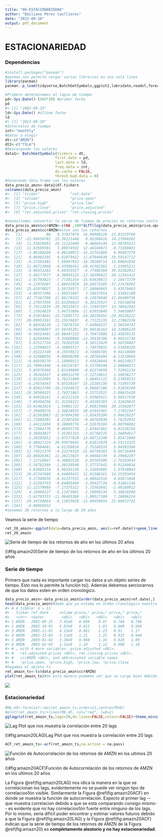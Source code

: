 ```yaml
---
title: "06-ESTACIONARIEDAD"
author: "Emiliano Pérez Caullieres"
date: "2022-09-20"
output: pdf_document
---
```

# ESTACIONARIEDAD
### Dependencias

```r
#install.packages("pacman")
#pacman nos permite cargar varias librerias en una sola línea
library(pacman)
pacman::p_load(tidyverse,BatchGetSymbols,ggplot2,lubridate,readxl,forecast,stats)
```



```r
#Primero determinamos el lapso de tiempo
pd<-Sys.Date()-(365*20) #primer fecha
pd
#> [1] "2002-09-25"
ld<-Sys.Date() #última fecha
ld
#> [1] "2022-09-20"
#Intervalos de tiempo
int<-"monthly"
#Datos a elegir
dt<-c("AMZN")
dt2<-c("TSLA")
#Descargando los valores
data1<- BatchGetSymbols(tickers = dt,
                       first.date = pd,
                       last.date = ld,
                       freq.data = int,
                       do.cache = FALSE,
                       thresh.bad.data = 0)
#Generando data frame con los valores
data_precio_amzn<-data1$df.tickers
colnames(data_precio_amzn)
#>  [1] "ticker"              "ref.date"           
#>  [3] "volume"              "price.open"         
#>  [5] "price.high"          "price.low"          
#>  [7] "price.close"         "price.adjusted"     
#>  [9] "ret.adjusted.prices" "ret.closing.prices"

#necesitamos convertir la serie de tiempo de precios en retornos continuos compuestos de los precios de apertura
data_precio_amzn$ccrAMZN<-c(NA ,100*diff(log(data_precio_amzn$price.open)))#agregamos un valor NA al principio
data_precio_amzn$ccrAMZN#estos son los retornos
#>   [1]           NA   0.37037079  16.90900220  22.83329766
#>   [5] -22.98950701  13.39221448   0.95260416  14.27998202
#>   [9]  11.55626991  24.11122449  -0.46684144  13.08785513
#>  [13]  11.63599301   3.89974592  12.48104071  -0.73260401
#>  [17]  -3.06108260  -4.08140972 -16.32741069   0.99457279
#>  [21]   0.06902105   9.61879412  11.67844638 -33.59147712
#>  [25]  -0.57381482   7.69997922 -18.78100714  15.60691856
#>  [29]  11.66713068  -4.43506452 -20.41392362  -1.23405211
#>  [33]  -6.96531282   9.64353557  -6.77486160  30.02382912
#>  [37]  -5.40177077   6.39945115 -12.58398922  20.12391421
#>  [41]  -2.92703823  -7.77281354 -15.93630872  -2.10477279
#>  [45]  -4.11970307  -1.60415929  10.64572285 -37.21478392
#>  [49]  15.01070027   3.59739571  17.58906665   5.43570463
#>  [53]  -4.00357496  -1.90531667   3.54637914   1.33891100
#>  [57]  42.77167396  11.98170332  -0.13070948  12.66409736
#>  [61]   2.27857959  15.63296023  -6.26135927   2.56510858
#>  [65]   5.74113839 -18.78533471 -21.72447597  13.78662202
#>  [69]   7.15014819   3.44753666 -11.63053849   5.54650897
#>  [73]   8.53074641 -14.71605773 -24.20236452 -29.39126222
#>  [77]  20.09953181  13.15576837   8.77225235  13.27882326
#>  [81]   9.60320128  -2.73678724   7.64068237   2.50334747
#>  [85]  -6.96036997  13.59745291  24.90536163  14.32806129
#>  [89]  -0.50514401 -10.08447333  -3.70473986  13.45839135
#>  [93]   1.02565002  -9.33660068 -13.76436786   8.99531736
#>  [97]   5.87517724  21.76202538   4.58513429   8.56726887
#> [101]   1.22598823  -6.16865517   1.74979032   4.53458328
#> [105]   7.93222740  -0.25978671   4.72685785   9.04110889
#> [109]  -4.41608958   0.80039290  -4.18766494  -8.13529694
#> [113]  -8.68550170  -1.18960511   3.43828044   9.60224827
#> [117]  14.70991690  -9.58159747   9.53799598   2.08880372
#> [121]   5.85976366   2.83140800  -8.65274050   7.52661134
#> [125]   1.39202437   4.89612270  -2.12710012   1.39936277
#> [129]  -5.02332605   5.76221809   3.66491122   8.27850152
#> [133]  -6.24554343   9.85520147  15.15285156   8.73395739
#> [137]  -0.05013788 -10.51934673  -0.06687288  -5.92858190
#> [141] -10.58568315   2.74371861   4.15753522  -3.80625428
#> [145]   8.04816141  -5.42111518  -5.03065911   9.90317538
#> [149]  -7.85404256  11.32156221   8.43295383  -2.32429615
#> [153]  13.01462014   1.54061721   2.05813986  20.15392877
#> [157]  -7.39490376   2.34828935  20.47843365   7.17052347
#> [161]  -2.62563883 -12.67694180  -3.85435390   5.96629237
#> [165]  11.72089295   8.23387458  -0.49783030   5.76252931
#> [169]   1.44112456   8.10699776  -4.52676184  -6.00796092
#> [173]   0.72964776   8.98955770   2.83447462   4.01536256
#> [177]   4.38443827   7.35281333  -2.61760725   2.36894617
#> [181]  -1.20285851  -2.07377928  13.68712240   5.85471090
#> [185]  -0.00427124  20.93976645   4.63815978  -6.55115525
#> [189]   9.77684681   4.61358018   2.75160333   5.84583306
#> [193]  12.74521370  -0.22279328 -21.94794383   8.60716489
#> [197] -18.86826361  11.20213025   0.98664739   8.39682297
#> [201]   7.12720047  -9.38002536   8.85565506  -2.70183034
#> [205]  -5.58782369  -1.36520548   2.37757442   0.91249016
#> [209]   3.83805218   6.98245156  -5.31693095   1.37938043
#> [213]  18.97247680   4.64889431  11.92308161  14.25393454
#> [217]   9.27398656  -8.41337555  -4.66642316   4.05671846
#> [221]   2.52393793  -0.84885499  -3.59427728  -0.31861156
#> [225]  11.12179968  -7.17375312   5.72503641  -2.40180912
#> [229]   4.18486227  -6.11473001   2.18899134   5.30616390
#> [233]  -5.62793333 -11.06465380   1.80527180   7.20896224
#> [237] -29.34750864  -0.11853658 -13.99459654  23.88072732
#> [241]  -6.86965832
#tenemos 20 retornos a lo largo de 20 años
```
Veamos la serie de tiempo

```r
ret_20_amazn<-ggplot(data=data_precio_amzn, aes(x=ref.date))+geom_line(aes(y=ccrAMZN))+labs(title="Retornos de AMZN en los últimos 20 años",y="Retornos", x="Años")+theme_light()
ret_20_amazn
```

<div class="figure">
<img src="06-ESTACIONARIEDAD_files/figure-epub3/amazn20-1.png" alt="Serie de tiempo de los retornos de año en los últimos 20 años"  />
<p class="caption">(\#fig:amazn20)Serie de tiempo de los retornos de año en los últimos 20 años</p>
</div>

### Serie de tiempo

Primero que nada es importante cargar los datos a un objeto series de tiempo. Esto nos lo permite la función ts().
Además debemos serciorarnos de que los datos esten en orden cronológico.

```r
data_precio_amzn<-data_precio_amzn[order(data_precio_amzn$ref.date),]
head(data_precio_amzn)#dado que ya estaba en orden cronológico nuestro df no cambia
#> # A tibble: 6 × 11
#>   ticker ref.date     volume price…¹ price…² price…³ price…⁴
#>   <chr>  <date>        <dbl>   <dbl>   <dbl>   <dbl>   <dbl>
#> 1 AMZN   2002-09-25   7.45e8   0.808    0.87   0.764   0.796
#> 2 AMZN   2002-10-01   4.07e9   0.812    1.01   0.800   0.968
#> 3 AMZN   2002-11-01   4.13e9   0.961    1.23   0.91    1.17 
#> 4 AMZN   2002-12-02   3.11e9   1.21     1.25   0.922   0.944
#> 5 AMZN   2003-01-02   3.38e9   0.960    1.16   0.928   1.09 
#> 6 AMZN   2003-02-03   2.32e9   1.10     1.12   0.980   1.10 
#> # … with 4 more variables: price.adjusted <dbl>,
#> #   ret.adjusted.prices <dbl>, ret.closing.prices <dbl>,
#> #   ccrAMZN <dbl>, and abbreviated variable names
#> #   ¹​price.open, ²​price.high, ³​price.low, ⁴​price.close
#hagamos el objeto ts
ret_amazn_ts<-ts(data_precio_amzn$ccrAMZN)
plot(ret_amazn_ts)#de esta manera podemos ver que se cargo bien debido a que es igual al ggplot
```

![](06-ESTACIONARIEDAD_files/figure-epub3/unnamed-chunk-3-1.png)<!-- -->

### Estacionariedad


```r
#MA_m5<-forecast::ma(ret_amazn_ts,order=11,centre=TRUE)
#plot(ret_amazn_ts)+lines(MA_m5, col="red", lwd=2)
gglagplot(ret_amazn_ts,lags=20,do.lines=FALSE,colour=FALSE)+theme_minimal()
```

<div class="figure">
<img src="06-ESTACIONARIEDAD_files/figure-epub3/amazn20LAG-1.png" alt="Lag Plot que nos muestra la correlación entre 20 lags"  />
<p class="caption">(\#fig:amazn20LAG)Lag Plot que nos muestra la correlación entre 20 lags</p>
</div>


```r
ACF_ret_amazn_ts<-acf(ret_amazn_ts,na.action = na.pass)
```

<div class="figure">
<img src="06-ESTACIONARIEDAD_files/figure-epub3/amazn20ACF-1.png" alt="Función de Autocorrelación de los retornos de AMZN en los ultimos 20 años"  />
<p class="caption">(\#fig:amazn20ACF)Función de Autocorrelación de los retornos de AMZN en los ultimos 20 años</p>
</div>

La Figura \@ref(fig:amazn20LAG) nos idica la manera en la que se correlacionan los lags, evidentemente no se puede ver ningún tipo de correlacioo1ón visible. Similarmente la Figura \@ref(fig:amazn20ACF) en donde se muestra la función de autocorrelación. Expecto al primer lag --que muestra correlacion debido a que se esta comparando consigo mismo-- es evidente que no hay correlacioo1ón fuerte entre ninguno de los lags. Por lo mismo, sería difícil poder encontrar y estimar valores futuros debido a que la Figura \@ref(fig:amazn20LAG) y la Figura \@ref(fig:amazn20ACF) indican que la serie de tiempo de los retornos de AMZN de la Figura \@ref(fig:amazn20) es __completamente aleatorio y no hay estacionariedad__.

